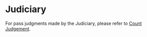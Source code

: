# Judiciary

For pass judgments made by the Judiciary, please refer to [Count Judgement](../../../law/legal-system-of-aurora/customary-law/court-judgement.md).
